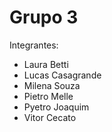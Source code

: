 # Grupo 3
Integrantes:
- Laura Betti
- Lucas Casagrande
- Milena Souza
- Pietro Melle
- Pyetro Joaquim
- Vitor Cecato